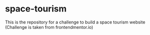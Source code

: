 # space-tourism
This is the repository for a challenge to build a space tourism website (Challenge is taken from frontendmentor.io)
